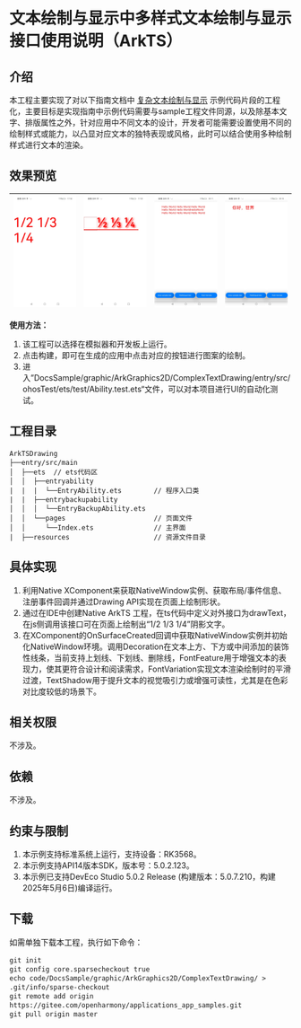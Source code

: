 # 文本绘制与显示中多样式文本绘制与显示接口使用说明（ArkTS）

## 介绍

本工程主要实现了对以下指南文档中 [复杂文本绘制与显示](https://docs.openharmony.cn/pages/v5.0/zh-cn/application-dev/graphics/complex-text-arkts.md) 示例代码片段的工程化，主要目标是实现指南中示例代码需要与sample工程文件同源，以及除基本文字、排版属性之外，针对应用中不同文本的设计，开发者可能需要设置使用不同的绘制样式或能力，以凸显对应文本的独特表现或风格，此时可以结合使用多种绘制样式进行文本的渲染。

## 效果预览

| ![](screenshots/NoPlaceholderDecorationAndSonON.jpg) | ![](screenshots/ApplyPlaceholderAndSoON.jpg) | ![](screenshots/多行文本.jpg)   | ![](screenshots/多语言.jpg) |
|------------------------------------------------------|----------------------------------------------|-----------------------------|-----------------------------|

**使用方法：**

1. 该工程可以选择在模拟器和开发板上运行。
2. 点击构建，即可在生成的应用中点击对应的按钮进行图案的绘制。
3. 进入”DocsSample/graphic/ArkGraphics2D/ComplexTextDrawing/entry/src/ohosTest/ets/test/Ability.test.ets“文件，可以对本项目进行UI的自动化测试。

## 工程目录

```
ArkTSDrawing
├──entry/src/main
│  ├──ets  // ets代码区
│  │  ├──entryability
|  |  |  └──EntryAbility.ets        // 程序入口类
|  |  ├──entrybackupability
│  │  │  └──EntryBackupAbility.ets   
│  │  └──pages                      // 页面文件
│  │     └──Index.ets               // 主界面
|  ├──resources         			// 资源文件目录
```

## 具体实现

1. 利用Native XComponent来获取NativeWindow实例、获取布局/事件信息、注册事件回调并通过Drawing API实现在页面上绘制形状。
2. 通过在IDE中创建Native ArkTS 工程，在ts代码中定义对外接口为drawText，在js侧调用该接口可在页面上绘制出“1/2 1/3 1/4”阴影文字。
3. 在XComponent的OnSurfaceCreated回调中获取NativeWindow实例并初始化NativeWindow环境。调用Decoration在文本上方、下方或中间添加的装饰性线条，当前支持上划线、下划线、删除线，FontFeature用于增强文本的表现力，使其更符合设计和阅读需求，FontVariation实现文本渲染绘制时的平滑过渡，TextShadow用于提升文本的视觉吸引力或增强可读性，尤其是在色彩对比度较低的场景下。
## 相关权限

不涉及。

## 依赖

不涉及。

## 约束与限制

1. 本示例支持标准系统上运行，支持设备：RK3568。
2. 本示例支持API14版本SDK，版本号：5.0.2.123。
3. 本示例已支持DevEco Studio 5.0.2 Release (构建版本：5.0.7.210，构建 2025年5月6日)编译运行。

## 下载

如需单独下载本工程，执行如下命令：

```
git init
git config core.sparsecheckout true
echo code/DocsSample/graphic/ArkGraphics2D/ComplexTextDrawing/ > .git/info/sparse-checkout
git remote add origin https://gitee.com/openharmony/applications_app_samples.git
git pull origin master
```